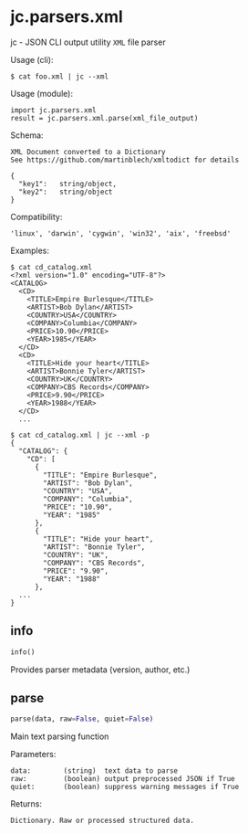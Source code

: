 
# jc.parsers.xml
jc - JSON CLI output utility `XML` file parser

Usage (cli):

    $ cat foo.xml | jc --xml

Usage (module):

    import jc.parsers.xml
    result = jc.parsers.xml.parse(xml_file_output)

Schema:

    XML Document converted to a Dictionary
    See https://github.com/martinblech/xmltodict for details

    {
      "key1":   string/object,
      "key2":   string/object
    }

Compatibility:

    'linux', 'darwin', 'cygwin', 'win32', 'aix', 'freebsd'

Examples:

    $ cat cd_catalog.xml
    <?xml version="1.0" encoding="UTF-8"?>
    <CATALOG>
      <CD>
        <TITLE>Empire Burlesque</TITLE>
        <ARTIST>Bob Dylan</ARTIST>
        <COUNTRY>USA</COUNTRY>
        <COMPANY>Columbia</COMPANY>
        <PRICE>10.90</PRICE>
        <YEAR>1985</YEAR>
      </CD>
      <CD>
        <TITLE>Hide your heart</TITLE>
        <ARTIST>Bonnie Tyler</ARTIST>
        <COUNTRY>UK</COUNTRY>
        <COMPANY>CBS Records</COMPANY>
        <PRICE>9.90</PRICE>
        <YEAR>1988</YEAR>
      </CD>
      ...

    $ cat cd_catalog.xml | jc --xml -p
    {
      "CATALOG": {
        "CD": [
          {
            "TITLE": "Empire Burlesque",
            "ARTIST": "Bob Dylan",
            "COUNTRY": "USA",
            "COMPANY": "Columbia",
            "PRICE": "10.90",
            "YEAR": "1985"
          },
          {
            "TITLE": "Hide your heart",
            "ARTIST": "Bonnie Tyler",
            "COUNTRY": "UK",
            "COMPANY": "CBS Records",
            "PRICE": "9.90",
            "YEAR": "1988"
          },
      ...
    }


## info
```python
info()
```
Provides parser metadata (version, author, etc.)

## parse
```python
parse(data, raw=False, quiet=False)
```

Main text parsing function

Parameters:

    data:        (string)  text data to parse
    raw:         (boolean) output preprocessed JSON if True
    quiet:       (boolean) suppress warning messages if True

Returns:

    Dictionary. Raw or processed structured data.

